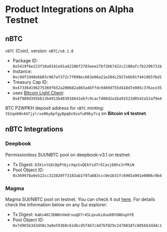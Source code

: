 # Product Integrations on Alpha Testnet

## nBTC

`nBTC` (Coin), version: `nBTC/v0.1.0`

- Package ID: `0x5419f6e223f18a9141e91a42286f2783eee27bf2667422c2100afc7b2296731b`
- Instance: `0xc9df2d40e6b03c967af372c7f098ec663e06a21e28dc2927e6b91f441d65fbd1`
- Treasury Cap ID: `0x47336d196275369fb52a200682a865a4bffdc9469d755d418d7e985c376ace35`
- uses [Bitcoin Light Client](https://github.com/gonative-cc/move-bitcoin-spv): `0x4f989d395bb13b4913b483016641eb7c9cacfd88d2a1ba91523d0542a52af9e4`

BTC P2WPKH deposit address for `nBTC` minting: `tb1qe60n447jylrxa96y6pfgy8pq6x9zafu09ky7cq` on **Bitcoin v4 testnet**.

## nBTC Integrations

### Deepbook

Permissionless SUI/NBTC pool on deepbook-v3.1 on testnet:

- Tx Digest: `D3XixtGXcDpPtbjcXqxSvQEkYid7r5Casj68hs3rPRiN`
- Pool Object ID: `0x369978a9e522cc322020ff3183ab1f97a883ccc0e1b31fc6965a901e0006c9b4`

### Magma

Magma SUI/NBTC pool on testnet. You can check it out [here](https://testnet.magmafinance.io/). For details check the information below on any Sui explorer:

- Tx Digest: `6aKs4KC3bN8nVmdrxuqD7r4SLqvukiduo88YGNUvphYE`
- Pool Object ID: `0x7d965b3d3d50c3a0e59360c61dbcd5f4b7c4d7bf829c2478018fc805663dd4c1`
